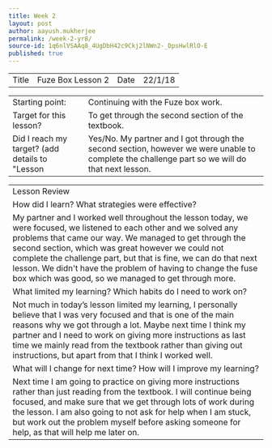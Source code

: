 ```yaml
---
title: Week 2 
layout: post
author: aayush.mukherjee
permalink: /week-2-yr8/
source-id: 1q6nlVSAAq8_4UgDbH42c9Ckj2lNWn2-_DpsHwlRlO-E
published: true
---
```

<table>
  <tr>
    <td>Title</td>
    <td>Fuze Box Lesson 2</td>
    <td>Date</td>
    <td>22/1/18</td>
  </tr>
</table>


<table>
  <tr>
    <td>Starting point:</td>
    <td>Continuing with the Fuze box work.</td>
  </tr>
  <tr>
    <td>Target for this lesson?</td>
    <td>To get through the second section of the textbook.</td>
  </tr>
  <tr>
    <td>Did I reach my target? 
(add details to "Lesson </td>
    <td>Yes/No. My partner and I got through the second section, however we were unable to complete the challenge part so we will do that next lesson.</td>
  </tr>
</table>


<table>
  <tr>
    <td>Lesson Review</td>
  </tr>
  <tr>
    <td>How did I learn? What strategies were effective?</td>
  </tr>
  <tr>
    <td>My partner and I worked well throughout the lesson today, we were focused, we listened to each other and we solved any problems that came our way. We managed to get through the second section, which was great however we could not complete the challenge part, but that is fine, we can do that next lesson. We didn't have the problem of having to change the fuse box which was good, so we managed to get through more. </td>
  </tr>
  <tr>
    <td>What limited my learning? Which habits do I need to work on?</td>
  </tr>
  <tr>
    <td>Not much in today’s lesson limited my learning, I personally believe that I was very focused and that is one of the main reasons why we got through a lot. Maybe next time I think my partner and I need to work on giving more instructions as last time we mainly read from the textbook rather than giving out instructions, but apart from that I think I worked well.</td>
  </tr>
  <tr>
    <td>What will I change for next time? How will I improve my learning?</td>
  </tr>
  <tr>
    <td>Next time I am going to practice on giving more instructions rather than just reading from the textbook. I will continue being focused, and make sure that we get through lots of work during the lesson. I am also going to not ask for help when I am stuck, but work out the problem myself before asking someone for help, as that will help me later on.</td>
  </tr>
</table>



